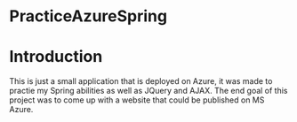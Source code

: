 # PracticeAzureSpring

# Introduction
This is just a small application that is deployed on Azure, it was made to practie my Spring abilities as well as JQuery and AJAX. The end goal of this project was to come up with a website that could be published on MS Azure. 